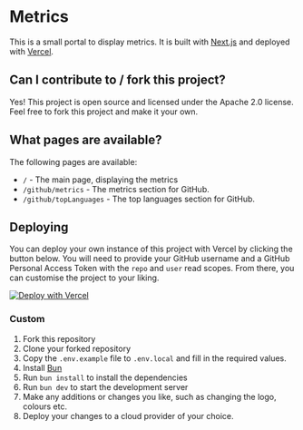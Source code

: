 # Metrics

This is a small portal to display metrics. It is built with [Next.js](https://nextjs.org/) and deployed with [Vercel](https://vercel.com/).

## Can I contribute to / fork this project?

Yes! This project is open source and licensed under the Apache 2.0 license. Feel free to fork this project and make it your own.

## What pages are available?

The following pages are available:

- `/` - The main page, displaying the metrics
- `/github/metrics` - The metrics section for GitHub.
- `/github/topLanguages` - The top languages section for GitHub.

## Deploying

You can deploy your own instance of this project with Vercel by clicking the button below. You will need to provide your GitHub username and a GitHub Personal Access Token with the `repo` and `user` read scopes. From there, you can customise the project to your liking.

[![Deploy with Vercel](https://vercel.com/button)](https://vercel.com/new/clone?repository-url=https%3A%2F%2Fgithub.com%2Ftimmo001%2Fmetrics.timmo.dev&env=GITHUB_TOKEN,GITHUB_USERNAME,LOGO_URL&envDescription=Your%20GitHub%20Personal%20Access%20Token%2C%20Your%20GitHub%20username%2C%20URL%20to%20your%20logo&envLink=https%3A%2F%2Fgithub.com%2Ftimmo001%2Fmetrics.timmo.dev&project-name=metrics-me&repository-name=metrics.me.io&demo-title=Timmo%20Metrics&demo-url=https%3A%2F%2Fmetrics.timmo.dev)

### Custom

1. Fork this repository
1. Clone your forked repository
1. Copy the `.env.example` file to `.env.local` and fill in the required values.
1. Install [Bun](https://bun.sh)
1. Run `bun install` to install the dependencies
1. Run `bun dev` to start the development server
1. Make any additions or changes you like, such as changing the logo, colours etc.
1. Deploy your changes to a cloud provider of your choice.
